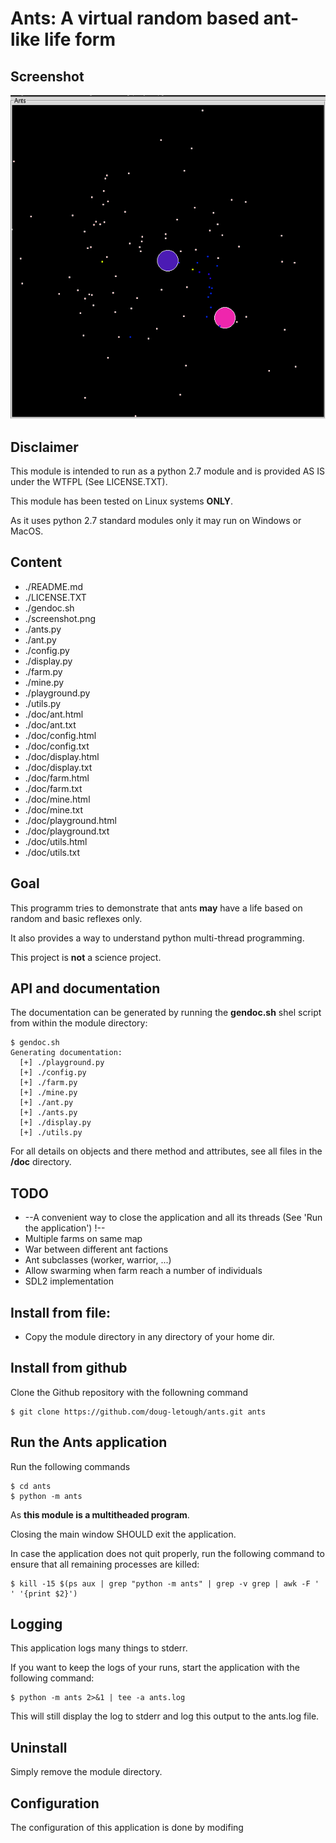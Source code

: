 # Ants: A virtual random based ant-like life form


## Screenshot

![Ants screenshot](screenshot.png)

## Disclaimer

This module is intended to run as a python 2.7 module and is provided AS IS under the WTFPL (See LICENSE.TXT).

This module has been tested on Linux systems **ONLY**.

As it uses python 2.7 standard modules only it may run on Windows or MacOS.


## Content

* ./README.md
* ./LICENSE.TXT
* ./gendoc.sh
* ./screenshot.png
* ./ants.py
* ./ant.py
* ./config.py
* ./display.py
* ./farm.py
* ./mine.py
* ./playground.py
* ./utils.py
* ./doc/ant.html
* ./doc/ant.txt
* ./doc/config.html
* ./doc/config.txt
* ./doc/display.html
* ./doc/display.txt
* ./doc/farm.html
* ./doc/farm.txt
* ./doc/mine.html
* ./doc/mine.txt
* ./doc/playground.html
* ./doc/playground.txt
* ./doc/utils.html
* ./doc/utils.txt


## Goal

This programm tries to demonstrate that ants **may** have a life based on random and basic reflexes only.

It also provides a way to understand python multi-thread programming.

This project is **not** a science project.


## API and documentation

The documentation can be generated by running the **gendoc.sh** shel script from within the module directory:

```
$ gendoc.sh
Generating documentation:
  [+] ./playground.py
  [+] ./config.py
  [+] ./farm.py
  [+] ./mine.py
  [+] ./ant.py
  [+] ./ants.py
  [+] ./display.py
  [+] ./utils.py
```

For all details on objects and there method and attributes, see all files in the **/doc** directory.


## TODO

* --A convenient way to close the application and all its threads (See 'Run the application') !--
* Multiple farms on same map
* War between different ant factions
* Ant subclasses (worker, warrior, ...)
* Allow swarming when farm reach a number of individuals
* SDL2 implementation

## Install from file:

* Copy the module directory in any directory of your home dir.


## Install from github

Clone the Github repository with the followning command

```
$ git clone https://github.com/doug-letough/ants.git ants
```


## Run the Ants application

Run the following commands

```
$ cd ants
$ python -m ants
```

As **this module is a multitheaded program**.

Closing the main window SHOULD exit the application.

In case the application does not quit properly, run the following command to ensure that all remaining processes are killed:

```
$ kill -15 $(ps aux | grep "python -m ants" | grep -v grep | awk -F ' ' '{print $2}')
```


## Logging

This application logs many things to stderr.

If you want to keep the logs of your runs, start the application with the following command:

```
$ python -m ants 2>&1 | tee -a ants.log
```

This will still display the log to stderr and log this output to the ants.log file.


## Uninstall

Simply remove the module directory. 


## Configuration

The configuration of this application is done by modifing
